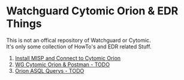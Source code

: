# Watchguard Cytomic Orion & EDR Things


This is not an offical repository of Watchguard or Cytomic.<br>
It's only some collection of HowTo's and EDR related Stuff.


1. [Install MISP and Connect to Cytomic Orion](misp/Install_misp_cytomic_orion.md)
2. [WG Cytomic Orion & Postman - TODO ]()
4. [Orion ASQL Querys - TODO ]()



